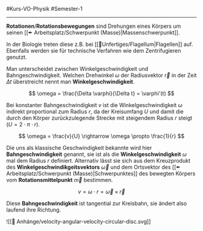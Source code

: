 #Kurs-VO-Physik #Semester-1

---

**Rotationen**/**Rotationsbewegungen** sind Drehungen eines Körpers um seinen [[✒ Arbeitsplatz/Schwerpunkt (Masse)|Massenschwerpunkt]].

In der Biologie treten diese z.B. bei [[📂Unfertiges/Flagellum|Flagellen]] auf. Ebenfalls werden sie für technische Verfahren wie dem Zentrifugieren genutzt.

Man unterscheidet zwischen Winkelgeschwindigkeit und Bahngeschwindigkeit. Welchen Drehwinkel $\omega$ der Radiusvektor $\vec{r}$ in der Zeit $\Delta t$ überstreicht nennt man **Winkelgeschwindigkeit**.

$$
\omega = \frac{\Delta \varphi}{\Delta t} = \varphi'(t)
$$

Bei konstanter Bahngeschwindigkeit $v$ ist die Winkelgeschwindigkeit $\omega$ indirekt proportional zum Radius $r$, da der Kreisumfang $U$ und damit die durch den Körper zurückzulegende Strecke mit steigendem Radius $r$ steigt ($U = 2 \cdot \pi \cdot r$).

$$
\omega = \frac{v}{U} \rightarrow
\omega \propto \frac{1}{r}
$$

Die uns als klassische Geschwindigkeit bekannte wird hier **Bahngeschwindigkeit** genannt, sie ist als die **Winkelgeschwindigkeit** $\omega$ mal dem Radius $r$ definiert. Alternativ lässt sie sich aus dem Kreuzprodukt des **Winkelgeschwindikgeitsvektors** $\vec{\omega}$ und dem Ortsvektor des [[✒ Arbeitsplatz/Schwerpunkt (Masse)|Schwerpunktes]] des bewegten Körpers vom **Rotationsmittelpunkt** $\vec{m}$ bestimmen.

$$
v = \omega \cdot r = \vec{\omega} \times \vec{r}
$$

Diese **Bahngeschwindigkeit** ist tangential zur Kreisbahn, sie ändert also laufend ihre Richtung.


![[📎 Anhänge/velocity-angular-velocity-circular-disc.svg]]